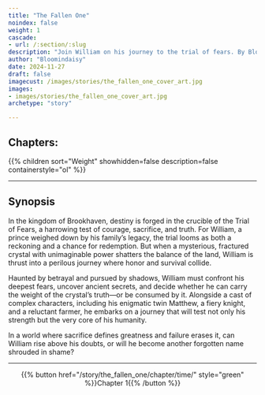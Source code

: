 ```yaml
---
title: "The Fallen One"
noindex: false
weight: 1
cascade:
- url: /:section/:slug
description: "Join William on his journey to the trial of fears. By Bloomindaisy"
author: "Bloomindaisy"
date: 2024-11-27
draft: false
imagecust: /images/stories/the_fallen_one_cover_art.jpg
images:
- images/stories/the_fallen_one_cover_art.jpg
archetype: "story"

---
```


## Chapters:

{{% children sort="Weight" showhidden=false description=false containerstyle="ol"  %}}

---

## Synopsis

In the kingdom of Brookhaven, destiny is forged in the crucible of the Trial of Fears, a harrowing test of courage, sacrifice, and truth. For William, a prince weighed down by his family’s legacy, the trial looms as both a reckoning and a chance for redemption. But when a mysterious, fractured crystal with unimaginable power shatters the balance of the land, William is thrust into a perilous journey where honor and survival collide.

Haunted by betrayal and pursued by shadows, William must confront his deepest fears, uncover ancient secrets, and decide whether he can carry the weight of the crystal’s truth—or be consumed by it. Alongside a cast of complex characters, including his enigmatic twin Matthew, a fiery knight, and a reluctant farmer, he embarks on a journey that will test not only his strength but the very core of his humanity.

In a world where sacrifice defines greatness and failure erases it, can William rise above his doubts, or will he become another forgotten name shrouded in shame?

---

<div align="center">{{% button href="/story/the_fallen_one/chapter/time/" style="green" %}}Chapter 1{{% /button %}}</div>
